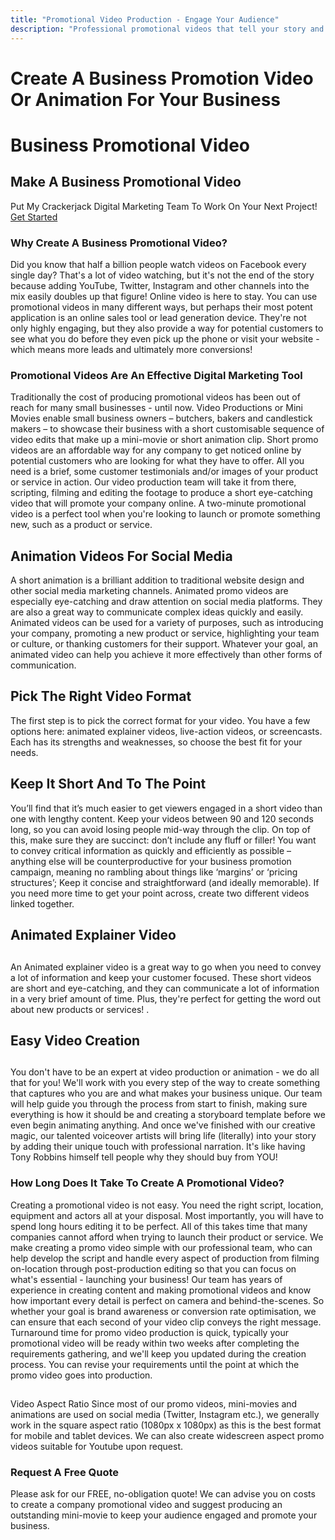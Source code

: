 ```yaml
---
title: "Promotional Video Production - Engage Your Audience"
description: "Professional promotional videos that tell your story and convert viewers into customers. Script writing, filming and editing services available."
---
```


# Create A Business Promotion Video Or Animation For Your Business
# Business Promotional Video
## Make A Business Promotional Video
Put My Crackerjack Digital Marketing Team To Work On Your Next Project!
[Get Started](https://www.webuildstores.co.uk/contact)
### Why Create A Business Promotional Video?

Did you know that half a billion people watch videos on Facebook every single day?
That's a lot of video watching, but it's not the end of the story because adding YouTube, Twitter, Instagram and other channels into the mix easily doubles up that figure! Online video is here to stay.
You can use promotional videos in many different ways, but perhaps their most potent application is an online sales tool or lead generation device. They're not only highly engaging, but they also provide a way for potential customers to see what you do before they even pick up the phone or visit your website - which means more leads and ultimately more conversions!
### Promotional Videos Are An Effective Digital Marketing Tool

Traditionally the cost of producing promotional videos has been out of reach for many small businesses - until now.
Video Productions or Mini Movies enable small business owners – butchers, bakers and candlestick makers – to showcase their business with a short customisable sequence of video edits that make up a mini-movie or short animation clip.
Short promo videos are an affordable way for any company to get noticed online by potential customers who are looking for what they have to offer.
All you need is a brief, some customer testimonials and/or images of your product or service in action. Our video production team will take it from there, scripting, filming and editing the footage to produce a short eye-catching video that will promote your company online.
A two-minute promotional video is a perfect tool when you're looking to launch or promote something new, such as a product or service.
## Animation Videos For Social Media
A short animation is a brilliant addition to traditional website design and other social media marketing channels.
Animated promo videos are especially eye-catching and draw attention on social media platforms. They are also a great way to communicate complex ideas quickly and easily.
Animated videos can be used for a variety of purposes, such as introducing your company, promoting a new product or service, highlighting your team or culture, or thanking customers for their support. Whatever your goal, an animated video can help you achieve it more effectively than other forms of communication.
## Pick The Right Video Format
The first step is to pick the correct format for your video. You have a few options here: animated explainer videos, live-action videos, or screencasts.
Each has its strengths and weaknesses, so choose the best fit for your needs.
## Keep It Short And To The Point
You’ll find that it’s much easier to get viewers engaged in a short video than one with lengthy content.
Keep your videos between 90 and 120 seconds long, so you can avoid losing people mid-way through the clip. On top of this, make sure they are succinct: don’t include any fluff or filler!
You want to convey critical information as quickly and efficiently as possible – anything else will be counterproductive for your business promotion campaign, meaning no rambling about things like ‘margins’ or ‘pricing structures’;
Keep it concise and straightforward (and ideally memorable). If you need more time to get your point across, create two different videos linked together.
## Animated Explainer Video
## 
An Animated explainer video is a great way to go when you need to convey a lot of information and keep your customer focused. These short videos are short and eye-catching, and they can communicate a lot of information in a very brief amount of time. Plus, they're perfect for getting the word out about new products or services!
.
## Easy Video Creation
## 
You don't have to be an expert at video production or animation - we do all that for you! We'll work with you every step of the way to create something that captures who you are and what makes your business unique.
Our team will help guide you through the process from start to finish, making sure everything is how it should be and creating a storyboard template before we even begin animating anything.
And once we've finished with our creative magic, our talented voiceover artists will bring life (literally) into your story by adding their unique touch with professional narration. It's like having Tony Robbins himself tell people why they should buy from YOU!
### How Long Does It Take To Create A Promotional Video?

Creating a promotional video is not easy. You need the right script, location, equipment and actors all at your disposal. Most importantly, you will have to spend long hours editing it to be perfect. All of this takes time that many companies cannot afford when trying to launch their product or service.
We make creating a promo video simple with our professional team, who can help develop the script and handle every aspect of production from filming on-location through post-production editing so that you can focus on what's essential - launching your business!
Our team has years of experience in creating content and making promotional videos and know how important every detail is perfect on camera and behind-the-scenes. So whether your goal is brand awareness or conversion rate optimisation, we can ensure that each second of your video clip conveys the right message.
Turnaround time for promo video production is quick, typically your promotional video will be ready within two weeks after completing the requirements gathering, and we'll keep you updated during the creation process. You can revise your requirements until the point at which the promo video goes into production.
##
Video Aspect Ratio
Since most of our promo videos, mini-movies and animations are used on social media (Twitter, Instagram etc.), we generally work in the square aspect ratio (1080px x 1080px) as this is the best format for mobile and tablet devices.
We can also create widescreen aspect promo videos suitable for Youtube upon request.
### Request A Free Quote

Please ask for our FREE, no-obligation quote! We can advise you on costs to create a company promotional video and suggest producing an outstanding mini-movie to keep your audience engaged and promote your business.
